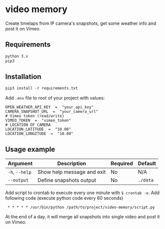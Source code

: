 # video memory

Create timelaps from IP camera's snapshots, get some weather info and post it on Vimeo.

## Requirements 

```bash
python 3.x
pip3
```
## Installation

```py
pip3 install -r requirements.txt
```
Add `.env` file to root of your project with values:
```
OPEN_WEATHER_API_KEY  =  "your_api_key"
CAMERA_SNAPSHOT_URL  =  "your_camera_url"
# Vimeo token (read/write)
VIMEO_TOKEN  =  "vimeo_token"
# LOCATION OF CAMERA
LOCATION_LATITUDE  =  "10.00"
LOCATION_LONGITUDE  =  "10.00"
```
## Usage example
| Argument | Description | Required | Default |
|--|--|--|--|
| `-h`, `--help` | Show help message and exit  | No | N/A
| `--output` | Define snapshots output | No | `./data`

Add script to crontab to execute every one minute with ``$ crontab -e``.
Add following code (execute python code every 60 seconds)
```
 * * * * * /usr/bin/python /path/to/project/video-memory/script.py
```
At the end of a day, it will merge all snapshots into single video and post it on Vimeo.
